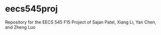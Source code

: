 # eecs545proj
Repository for the EECS 545 F15 Project of Sajan Patel, Xiang Li, Yan Chen, and Zheng Luo
